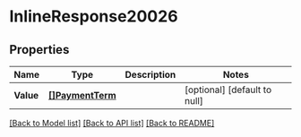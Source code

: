 # InlineResponse20026

## Properties
Name | Type | Description | Notes
------------ | ------------- | ------------- | -------------
**Value** | [**[]PaymentTerm**](paymentTerm.md) |  | [optional] [default to null]

[[Back to Model list]](../README.md#documentation-for-models) [[Back to API list]](../README.md#documentation-for-api-endpoints) [[Back to README]](../README.md)

